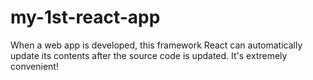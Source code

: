 # my-1st-react-app
When a web app is developed, this framework React can automatically update its contents after the source code is updated.
It's extremely convenient!

